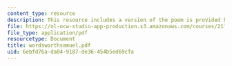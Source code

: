 ```yaml
---
content_type: resource
description: This resource includes a version of the poem is provided by William Wordsworth.
file: https://ol-ocw-studio-app-production.s3.amazonaws.com/courses/21l-004-major-poets-fall-2001/6ebfd76ada049187de36454b5ed69cfa_wordsworthsamuel.pdf
file_type: application/pdf
resourcetype: Document
title: wordsworthsamuel.pdf
uid: 6ebfd76a-da04-9187-de36-454b5ed69cfa
---
```

